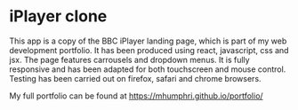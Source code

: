 # iPlayer clone

This app is a copy of the BBC iPlayer landing page, which is part of my web development portfolio. It has been produced using react, javascript, css and jsx. The page features carrousels and dropdown menus. It is fully responsive and has been adapted for both touchscreen and mouse control. Testing has been carried out on firefox, safari and chrome browsers.

My full portfolio can be found at https://mhumphri.github.io/portfolio/
